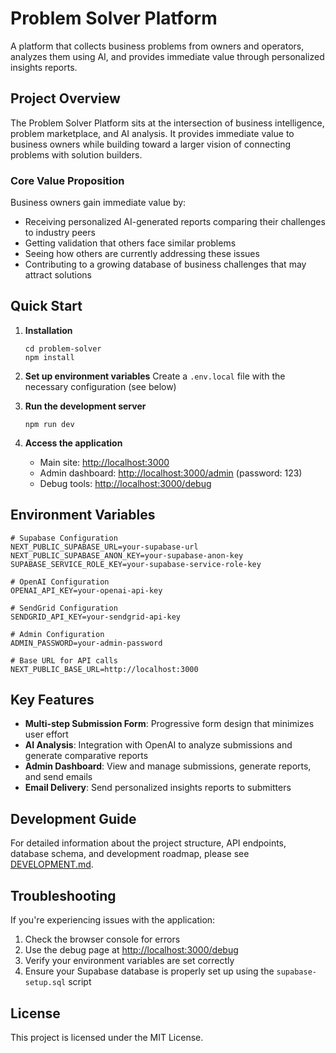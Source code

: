 # Problem Solver Platform

A platform that collects business problems from owners and operators, analyzes them using AI, and provides immediate value through personalized insights reports.

## Project Overview

The Problem Solver Platform sits at the intersection of business intelligence, problem marketplace, and AI analysis. It provides immediate value to business owners while building toward a larger vision of connecting problems with solution builders.

### Core Value Proposition

Business owners gain immediate value by:

- Receiving personalized AI-generated reports comparing their challenges to industry peers
- Getting validation that others face similar problems
- Seeing how others are currently addressing these issues
- Contributing to a growing database of business challenges that may attract solutions

## Quick Start

1. **Installation**
   ```
   cd problem-solver
   npm install
   ```

2. **Set up environment variables**
   Create a `.env.local` file with the necessary configuration (see below)

3. **Run the development server**
   ```
   npm run dev
   ```

4. **Access the application**
   - Main site: [http://localhost:3000](http://localhost:3000)
   - Admin dashboard: [http://localhost:3000/admin](http://localhost:3000/admin) (password: 123)
   - Debug tools: [http://localhost:3000/debug](http://localhost:3000/debug)

## Environment Variables

```
# Supabase Configuration
NEXT_PUBLIC_SUPABASE_URL=your-supabase-url
NEXT_PUBLIC_SUPABASE_ANON_KEY=your-supabase-anon-key
SUPABASE_SERVICE_ROLE_KEY=your-supabase-service-role-key

# OpenAI Configuration
OPENAI_API_KEY=your-openai-api-key

# SendGrid Configuration
SENDGRID_API_KEY=your-sendgrid-api-key

# Admin Configuration
ADMIN_PASSWORD=your-admin-password

# Base URL for API calls
NEXT_PUBLIC_BASE_URL=http://localhost:3000
```

## Key Features

- **Multi-step Submission Form**: Progressive form design that minimizes user effort
- **AI Analysis**: Integration with OpenAI to analyze submissions and generate comparative reports
- **Admin Dashboard**: View and manage submissions, generate reports, and send emails
- **Email Delivery**: Send personalized insights reports to submitters

## Development Guide

For detailed information about the project structure, API endpoints, database schema, and development roadmap, please see [DEVELOPMENT.md](./DEVELOPMENT.md).

## Troubleshooting

If you're experiencing issues with the application:

1. Check the browser console for errors
2. Use the debug page at [http://localhost:3000/debug](http://localhost:3000/debug)
3. Verify your environment variables are set correctly
4. Ensure your Supabase database is properly set up using the `supabase-setup.sql` script

## License

This project is licensed under the MIT License.
